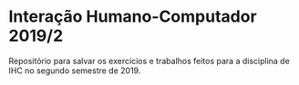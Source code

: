 # Interação Humano-Computador 2019/2

Repositório para salvar os exercícios e trabalhos feitos para a disciplina de IHC no segundo semestre de 2019.

